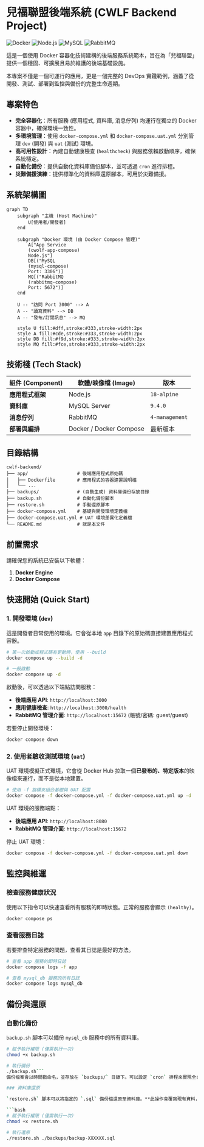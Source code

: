 # 兒福聯盟後端系統 (CWLF Backend Project)

![Docker](https://img.shields.io/badge/Docker-2496ED?style=for-the-badge&logo=docker&logoColor=white)
![Node.js](https://img.shields.io/badge/Node.js-339933?style=for-the-badge&logo=nodedotjs&logoColor=white)
![MySQL](https://img.shields.io/badge/MySQL-4479A1?style=for-the-badge&logo=mysql&logoColor=white)
![RabbitMQ](https://img.shields.io/badge/RabbitMQ-FF6600?style=for-the-badge&logo=rabbitmq&logoColor=white)

這是一個使用 Docker 容器化技術建構的後端服務系統範本，旨在為「兒福聯盟」提供一個穩固、可擴展且易於維護的後端基礎設施。

本專案不僅是一個可運行的應用，更是一個完整的 DevOps 實踐範例，涵蓋了從開發、測試、部署到監控與備份的完整生命週期。

## 專案特色

*   **完全容器化**：所有服務 (應用程式, 資料庫, 消息佇列) 均運行在獨立的 Docker 容器中，確保環境一致性。
*   **多環境管理**：使用 `docker-compose.yml` 和 `docker-compose.uat.yml` 分別管理 `dev` (開發) 與 `uat` (測試) 環境。
*   **高可用性設計**：內建自動健康檢查 (`healthcheck`) 與服務依賴啟動順序，確保系統穩定。
*   **自動化備份**：提供自動化資料庫備份腳本，並可透過 `cron` 進行排程。
*   **災難備援演練**：提供標準化的資料庫還原腳本，可用於災難備援。

## 系統架構圖

```mermaid
graph TD
    subgraph "主機 (Host Machine)"
        U[使用者/開發者]
    end

    subgraph "Docker 環境 (由 Docker Compose 管理)"
        A["App Service
        (cwolf-app-compose)
        Node.js"]
        DB[("MySQL
        (mysql-compose)
        Port: 3306")]
        MQ[("RabbitMQ
        (rabbitmq-compose)
        Port: 5672")]
    end

    U -- "訪問 Port 3000" --> A
    A -- "讀寫資料" --> DB
    A -- "發布/訂閱訊息" --> MQ

    style U fill:#dff,stroke:#333,stroke-width:2px
    style A fill:#cde,stroke:#333,stroke-width:2px
    style DB fill:#f9d,stroke:#333,stroke-width:2px
    style MQ fill:#fce,stroke:#333,stroke-width:2px
```

## 技術棧 (Tech Stack)

| 組件 (Component)    | 軟體/映像檔 (Image)                    | 版本          |
| ------------------- | -------------------------------------- | ------------- |
| **應用程式框架**    | Node.js                                | `18-alpine`   |
| **資料庫**          | MySQL Server                           | `9.4.0`         |
| **消息佇列**        | RabbitMQ                               | `4-management`|
| **部署與編排**      | Docker / Docker Compose                | 最新版本      |

## 目錄結構

```
cwlf-backend/
├── app/                  # 後端應用程式原始碼
│   ├── Dockerfile        # 應用程式的容器建置說明檔
│   └── ...
├── backups/              # (自動生成) 資料庫備份存放目錄
├── backup.sh             # 自動化備份腳本
├── restore.sh            # 手動還原腳本
├── docker-compose.yml    # 基礎與開發環境定義檔
├── docker-compose.uat.yml # UAT 環境差異化定義檔
└── README.md             # 就是本文件
```

## 前置需求

請確保您的系統已安裝以下軟體：
1.  **Docker Engine**
2.  **Docker Compose** 

## 快速開始 (Quick Start)

### 1. 開發環境 (`dev`)

這是開發者日常使用的環境。它會從本地 `app` 目錄下的原始碼直接建置應用程式容器。

```bash
# 第一次啟動或程式碼有更動時，使用 --build
docker compose up --build -d

# 一般啟動
docker compose up -d
```

啟動後，可以透過以下端點訪問服務：
*   **後端應用 API**: `http://localhost:3000`
*   **應用健康檢查**: `http://localhost:3000/health`
*   **RabbitMQ 管理介面**: `http://localhost:15672` (帳號/密碼: guest/guest)

若要停止開發環境：
```bash
docker compose down
```

### 2. 使用者驗收測試環境 (`uat`)

UAT 環境模擬正式環境，它會從 Docker Hub 拉取一個**已發布的、特定版本**的映像檔來運行，而不是從本地建置。

```bash
# 使用 -f 旗標來組合基礎與 UAT 配置
docker compose -f docker-compose.yml -f docker-compose.uat.yml up -d
```

UAT 環境的服務端點：
*   **後端應用 API**: `http://localhost:8080`
*   **RabbitMQ 管理介面**: `http://localhost:15672`

停止 UAT 環境：
```bash
docker compose -f docker-compose.yml -f docker-compose.uat.yml down
```

## 監控與維運

### 檢查服務健康狀況

使用以下指令可以快速查看所有服務的即時狀態。正常的服務會顯示 `(healthy)`。

```bash
docker compose ps
```

### 查看服務日誌

若要排查特定服務的問題，查看其日誌是最好的方法。

```bash
# 查看 app 服務的即時日誌
docker compose logs -f app

# 查看 mysql_db 服務的所有日誌
docker compose logs mysql_db
```

## 備份與還原

### 自動化備份

`backup.sh` 腳本可以備份 `mysql_db` 服務中的所有資料庫。

```bash
# 賦予執行權限 (僅需執行一次)
chmod +x backup.sh

# 執行備份
./backup.sh```
備份檔案會以時間戳命名，並存放在 `backups/` 目錄下。可以設定 `cron` 排程來實現全自動備份。

### 資料庫還原

`restore.sh` 腳本可以將指定的 `.sql` 備份檔還原至資料庫。**此操作會覆寫現有資料，請謹慎使用！**

```bash
# 賦予執行權限 (僅需執行一次)
chmod +x restore.sh

# 執行還原
./restore.sh ./backups/backup-XXXXXX.sql
```